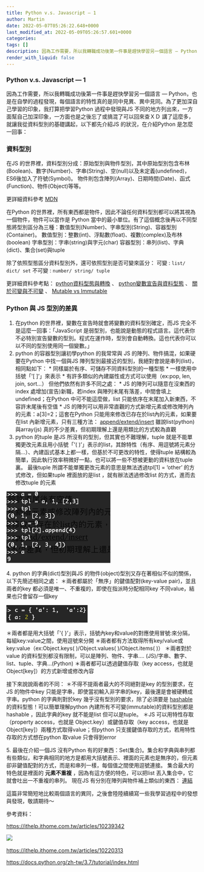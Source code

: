 ```yaml
---
title: Python v.s. Javascript — 1
author: Martin
date: 2022-05-07T05:26:22.648+0000
last_modified_at: 2022-05-09T05:26:57.601+0000
categories: 
tags: []
description: 因為工作需要，所以我轉職成功後第一件事是趕快學習另一個語言 — Python，也是在自學的過程發現，每個語言的特性真的是同中見異、異中見同。為了更加深自己學習的印象，我打算把學習Python 過程中發現與JS…
render_with_liquid: false
---
```


### Python v\.s\. Javascript — 1

因為工作需要，所以我轉職成功後第一件事是趕快學習另一個語言 — Python，也是在自學的過程發現，每個語言的特性真的是同中見異、異中見同。為了更加深自己學習的印象，我打算把學習Python 過程中發現與JS 不同的地方列出來，一方面幫自己加深印象，一方面也是之後忘了或搞混了可以回來查ＸＤ
講了這麼多，就讓我從資料型別的基礎講起，以下都先介紹JS 的狀況，在介紹Python 是怎麼一回事：
### 資料型別

在JS 的世界裡，資料型別分成：原始型別與物件型別，其中原始型別包含布林\(Boolean\)、數字\(Number\)、字串\(String\)、空\(null\)以及未定義\(undefined\)，ES6後加入了符號\(Symbol\)。
物件則包含陣列\(Array\)、日期時間\(Date\)、函式\(Function\)、物件\(Object\)等等。

更詳細資料參考 [MDN](https://developer.mozilla.org/zh-TW/docs/Web/JavaScript/Data_structures)

在Python 的世界裡，所有東西都是物件，因此不論任何資料型別都可以將其視為一個物件，物件可以當作是 Python 當中的最小單位。有了這個概念後再以不同型態將型別區分為三種：數值型別\(Number\)、字串型別\(String\)、容器型別\(Container\)。
數值型別：整數\(int\)、浮點數\(float\)、複數\(complex\)及布林\(boolean\)
字串型別：字串\(string\)與字元\(char\)
容器型別：串列\(list\)、字典\(dict\)、集合\(set\)與tuple

除了依照型態區分資料型別外，還可依照型別是否可變來區分：
可變 : `list/ dict/ set` 
不可變 : `number/ string/ tuple`

更詳細資料參考點： [python資料型態與轉換](https://medium.com/ccclub/ccclub-python-for-beginners-tutorial-d26900b9280e) 、 [python變數宣告與資料型態](https://ithelp.ithome.com.tw/articles/10202657) 、 [關於可變與不可變](https://www.maxlist.xyz/2021/01/26/python-immutable-mutable-objects/) 、 [Mutable vs Immutable](https://medium.com/starbugs/python-mutable-與-immutable-8ef7804181cd)
### Python 與 JS 型別的差異
1. 在python 的世界裡，變數在宣告時就會將變數的資料型別確定，而JS 完全不是這麼一回事：「JavaScript 是弱型別，也能說是動態的程式語言。這代表你不必特別宣告變數的型別。程式在運作時，型別會自動轉換。這也代表你可以以不同的型別使用同一個變數。」
2. python 的容器型別讓初學python 的我常常與 JS 的陣列、物件搞混，如果硬要在Python 中找一個與JS 陣列型別最接近的型別，我絕對會說是串列\(list\)，相同點如下：
\* 同樣屬於有序、可儲存不同資料型別的一種型態
\* 一樣使用中括號「’\[ \]’」來表示
\* 有許多類似的內建屬性或方式可以使用（ex:pop, len, join, sort…）
但他們依然有許多不同之處：
\* JS 的陣列可以隨意在沒東西的index 處增加\(宣告\)新職，若index 與陣列末尾有落差，中間會填上undefined；在Python 中可不能這麼做，list 只能依序在末尾加入新東西，不容許末尾後有空值
\* JS 的陣列可以用非常直觀的方式新增元素或修改陣列內的元素：a\[3\]=2；這套在Python 只能用來修改已存在於list內的元素，如果要在list 內新增元素，只有三種方法： [append/extend/insert](https://linuxize.com/post/python-list-add/) 
雖說list\(python\) 與array\(js\) 真的不少差異，但初期理解上還是用類比的方式較為直觀
3. python 的tuple 是JS 所沒有的型別，但其實也不難理解，tuple 就是不能單獨更改元素且用小括號「’\( \)’」表示的list，其餘特性（有序、用逗號將元素分隔…）、內建函式基本上都一樣，但基於不可更改的特性，使得tuple 結構較為簡單，因此執行效率稍微好一點，也可以將一些不想被更動的資料放在tuple 裏。
最後tuple 所謂不能單獨更改元素的意思是無法透過tpl\[1\] = ‘other’ 的方式修改，但如果tuple 裡面放的是list ，就有辦法透過修改list 的方式，進而去修改tuple 的元素



![](/assets/63066a63aaf2/1*gfSwi_U7rRvn3TIDWwHCog.png)


4\. python 的字典\(dict\)型別與JS 的物件\(object\)型別又存在著相似不似的關係，以下先簡述相同之處：
＊兩者都屬於「無序」的鍵值配對\(key\-value pair\)，並且兩者的key 都必須是唯一、不重複的，即使在指派時分配相同key 不同value，結果也只會留存一個key


![](/assets/63066a63aaf2/1*V274sm8f3qZNWs412SeJkw.png)


＊兩者都是用大括號「’\{ \}’」表示，括號內key和value的對應使用冒號:來分隔，每組key:value之間，使用逗號來分開
＊兩者都有方法取得所有key/value或key:value（ex:Object\.keys\( \)/Object\.values\( \)/Object\.items\( \)）
＊兩者對於value 的資料型別都沒有限制，可以是陣列、物件、字串…\. \(JS\)/字串、數字、list、tuple、字典…\(Python\)
＊兩者都可以透過鍵值存取（key access，也就是Object\[key\]）的方式新增或修改內容

接下來說說兩者的不同：
＊不得不提兩者最大的不同絕對是key 的型別要求，在JS 的物件中key 只能是字串，即使當初輸入非字串的key，最後還是會被硬轉成字串。python 的字典則對於key 幾乎沒有型別的要求，除了必須要是 [hashable](https://stackoverflow.com/questions/14535730/what-does-hashable-mean-in-python) 的資料型態！可以簡單理解python 內建所有不可變\(immutable\)的資料型別都是hashable
，因此字典的key 就不能是list 但可以是tuple。
＊JS 可以用特性存取（property access，也就是 Object\.key）或鍵值存取（key access，也就是Object\[key\]）兩種方式取得value；但python 只支援鍵值存取的方式，若用特性存取的方式想在python 取value 只會得到error

5\. 最後在介紹一個JS 沒有Python 有的好東西：Set\(集合\)。集合和字典與串列都有些類似，和字典相同的地方是都用大括號表示、裡面的元素也是無序的，但元素卻非鍵值配對的方式，而是和串列一樣，每個值之間使用逗號連接。
集合最大的特色就是裡面的 **元素不重複** ，因為有這方便的特色，可以把list 丟入集合中，它就會吐出一不重複的串列。
現在JS 有分別在陣列與物件補上類似的東西： [連結](https://medium.com/漫築蘭格/js中的-set-與-map-815a9157b3bf)

這篇非常簡短地比較兩個語言的異同，之後會陸陸續續寫一些我學習過程中的發想與發現，敬請期待～

參考資料：

[https://ithelp\.ithome\.com\.tw/articles/10239342](https://ithelp.ithome.com.tw/articles/10239342)


[![](https://alysivji.github.io/images/main/siv.jpeg)](https://alysivji.github.io/quick-hit-hashable-dict-keys.html)


[https://ithelp\.ithome\.com\.tw/articles/10220313](https://ithelp.ithome.com.tw/articles/10220313)

[https://docs\.python\.org/zh\-tw/3\.7/tutorial/index\.html](https://docs.python.org/zh-tw/3.7/tutorial/index.html)




